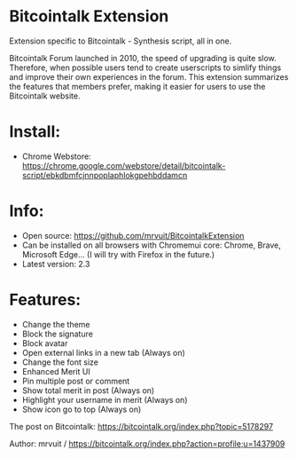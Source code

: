 # Bitcointalk Extension
Extension specific to Bitcointalk - Synthesis script, all in one.

Bitcointalk Forum launched in 2010, the speed of upgrading is quite slow.
Therefore, when possible users tend to create userscripts to simlify things and improve their own experiences in the forum.
This extension summarizes the features that members prefer, making it easier for users to use the Bitcointalk website.

# Install:
- Chrome Webstore: https://chrome.google.com/webstore/detail/bitcointalk-script/ebkdbmfcjnnpoplaphlokgpehbddamcn

# Info:
- Open source: https://github.com/mrvuit/BitcointalkExtension
- Can be installed on all browsers with Chromemui core: Chrome, Brave, Microsoft Edge... (I will try with Firefox in the future.)
- Latest version: 2.3

# Features:
- Change the theme
- Block the signature
- Block avatar
- Open external links in a new tab (Always on)
- Change the font size
- Enhanced Merit UI
- Pin multiple post or comment
- Show total merit in post (Always on)
- Highlight your username in merit (Always on)
- Show icon go to top (Always on)

The post on Bitcointalk: https://bitcointalk.org/index.php?topic=5178297

Author: mrvuit / https://bitcointalk.org/index.php?action=profile;u=1437909
